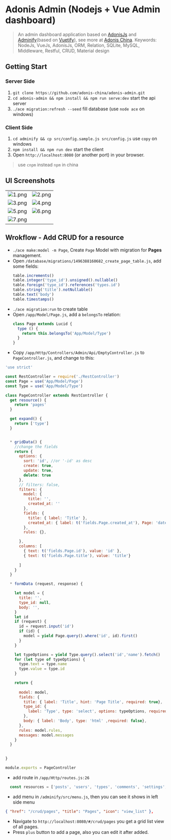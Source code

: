 # Adonis Admin (Nodejs + Vue Admin dashboard)
> An admin dashboard application based on [AdonisJs](http://adonisjs.com/) and [Adminify](https://github.com/wxs77577/adminify)(based on [Vuetify](https://vuetifyjs.com/)), see more at [Adonis China](https://adonis-china.org/).
> Keywords: NodeJs, VueJs, AdonisJs, ORM, Relation, SQLite, MySQL, Middleware, Restful, CRUD, Material design

## Getting Start
### Server Side
1. `git clone https://github.com/adonis-china/adonis-admin.git`
1. `cd adonis-admin && npm install && npm run serve:dev` start the api server
1. `./ace migration:refresh --seed` fill database (use `node ace` on windows)
### Client Side
1. `cd adminify && cp src/config.sample.js src/config.js`  use `copy` on windows
1. `npm install && npm run dev` start the client
1. Open  `http://localhost:8080` (or another port) in your browser.
> use `cnpm` instead `npm` in china

## UI Screenshots
|  |  |
|---|---|
|![1.png](https://raw.githubusercontent.com/wxs77577/adminify/master/screenshots/1.png)|![2.png](https://raw.githubusercontent.com/wxs77577/adminify/master/screenshots/2.png)|
|![3.png](https://raw.githubusercontent.com/wxs77577/adminify/master/screenshots/3.png)|![4.png](https://raw.githubusercontent.com/wxs77577/adminify/master/screenshots/4.png)|
|![5.png](https://raw.githubusercontent.com/wxs77577/adminify/master/screenshots/5.png)|![6.png](https://raw.githubusercontent.com/wxs77577/adminify/master/screenshots/6.png)|
|![7.png](https://raw.githubusercontent.com/wxs77577/adminify/master/screenshots/7.png)||

## Wrokflow - Add CRUD for a resource
- `./ace make:model -m Page`, Create `Page` Model with migration for **Pages** management.
- Open `/database/migrations/1496388160682_create_page_table.js`, add some fields:
  ```javascript
  table.increments()
  table.integer('type_id').unsigned().nullable()
  table.foreign('type_id').references('types.id')
  table.string('title').notNullable()
  table.text('body')
  table.timestamps()
  ```
- `./ace migration:run` to create table
- Open `/app/Model/Page.js`, add a `belongsTo` relation: 
  ```javascript
  class Page extends Lucid {
    type () {
      return this.belongsTo('App/Model/Type')
    }
  }
  ```
- Copy `/app/Http/Controllers/Admin/Api/EmptyController.js` to `PageController.js`, and change to this:
```javascript
'use strict'

const RestController = require('./RestController')
const Page = use('App/Model/Page')
const Type = use('App/Model/Type')

class PageController extends RestController {
  get resource() {
    return 'pages'
  }

  get expand() {
    return ['type']
  }


  * gridData() {
    //change the fields
    return {
      options: {
        sort: 'id', //or '-id' as desc
        create: true,
        update: true,
        delete: true
      },
      // filters: false,
      filters: {
        model: {
          title: '',
          created_at: ''
        },
        fields: {
          title: { label: 'Title' },
          created_at: { label: t('fields.Page.created_at'), Page: 'date' }
        },
        rules: {},

      },
      columns: [
        { text: t('fields.Page.id'), value: 'id' },
        { text: t('fields.Page.title'), value: 'title'}
        
      ]
    }
  }

  * formData (request, response) {

    let model = {
      title: '',
      type_id: null,
      body: '',
    }
    let id
    if (request) {
      id = request.input('id')
      if (id) {
        model = yield Page.query().where('id', id).first()
      }
    }

    let typeOptions = yield Type.query().select('id','name').fetch()
    for (let type of typeOptions) {
      type.text = type.name
      type.value = type.id
    }

    return {
      
      model: model,
      fields: {
        title: { label: 'Title', hint: 'Page Title', required: true},
        type_id: {
          label: 'Type', type: 'select', options: typeOptions, required: true,
        },
        body: { label: 'Body', type: 'html' ,required: false},
      },
      rules: model.rules,
      messages: model.messages
    }
  }

  
}

module.exports = PageController

```
- add route in `/app/Http/routes.js:26`
```javascript
  const resources = ['posts', 'users', 'types', 'comments', 'settings', 'pages']
```
- add menu in `/adminify/src/menu.js`, then you can see it shows in left side menu
```json
{ "href": "/crud/pages", "title": "Pages", "icon": "view_list" },
```
- Navigate to `http://localhost:8080/#/crud/pages` you get a grid list view of all pages.
- Press `plus` button to add a page, also you can edit it after added.